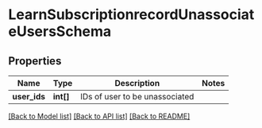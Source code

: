 # LearnSubscriptionrecordUnassociateUsersSchema

## Properties
Name | Type | Description | Notes
------------ | ------------- | ------------- | -------------
**user_ids** | **int[]** | IDs of user to be unassociated | 

[[Back to Model list]](../README.md#documentation-for-models) [[Back to API list]](../README.md#documentation-for-api-endpoints) [[Back to README]](../README.md)


